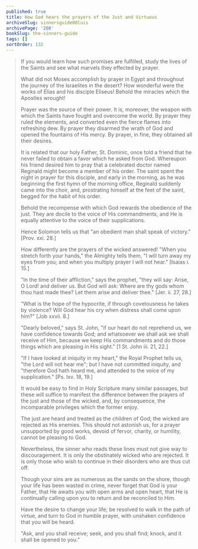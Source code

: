 ```yaml
---
published: true
title: How God hears the prayers of the Just and Virtuous
archiveSlug: sinnersguide00luis
archivePage: '208'
bookSlug: the-sinners-guide
tags: []
sortOrder: 132
---
```


> If you would learn how such promises are fulfilled, study the lives of the Saints and see what marvels they effected by prayer.
>
> What did not Moses accomplish by prayer in Egypt and throughout the journey of the Israelites in the desert? How wonderful were the works of Elias and his disciple Eliseus! Behold the miracles which the Apostles wrought!
>
> Prayer was the source of their power. It is, moreover, the weapon with which the Saints have fought and overcome the world. By prayer they ruled the elements, and converted even the fierce flames into refreshing dew. By prayer they disarmed the wrath of God and opened the fountains of His mercy. By prayer, in fine, they obtained all their desires.
>
> It is related that our holy Father, St. Dominic, once told a friend that he never failed to obtain a favor which he asked from God. Whereupon his friend desired him to pray that a celebrated doctor named Reginald might become a member of his order. The saint spent the night in prayer for this disciple, and early in the morning, as he was beginning the first hymn of the morning office, Reginald suddenly came into the choir, and, prostrating himself at the feet of the saint, begged for the habit of his order.
>
> Behold the recompense with which God rewards the obedience of the just. They are docile to the voice of His commandments, and He is equally attentive to the voice of their supplications.
>
> Hence Solomon tells us that "an obedient man shall speak of victory." [Prov. xxi. 28.]
>
> How differently are the prayers of the wicked answered! "When you stretch forth your hands," the Almighty tells them, "I will turn away my eyes from you; and when you multiply prayer I will not hear." [Isaias i. 15.]
>
> "In the time of their affliction," says the prophet, "they will say: Arise, O Lord! and deliver us. But God will ask: Where are thy gods whom thou hast made thee? Let them arise and deliver thee." [Jer. ii. 27, 28.]
>
> "What is the hope of the hypocrite, if through covetousness he takes by violence? Will God hear his cry when distress shall come upon him?" [Job xxvii. 8.]
>
> "Dearly beloved," says St. John, "if our heart do not reprehend us, we have confidence towards God; and whatsoever we shall ask we shall receive of Him, because we keep His commandments and do those things which are pleasing in His sight." [1 St. John iii. 21, 22.]
>
> "If I have looked at iniquity in my heart," the Royal Prophet tells us, "the Lord will not hear me"; but I have not committed iniquity, and "therefore God hath heard me, and attended to the voice of my supplication." [Ps. lxv. 18, 19.]
>
> It would be easy to find in Holy Scripture many similar passages, but these will suffice to manifest the difference between the prayers of the just and those of the wicked, and, by consequence, the incomparable privileges which the former enjoy.
>
> The just are heard and treated as the children of God; the wicked are rejected as His enemies. This should not astonish us, for a prayer unsupported by good works, devoid of fervor, charity, or humility, cannot be pleasing to God.
>
> Nevertheless, the sinner who reads these lines must not give way to discouragement. It is only the obstinately wicked who are rejected. It is only those who wish to continue in their disorders who are thus cut off.
>
> Though your sins are as numerous as the sands on the shore, though your life has been wasted in crime, never forget that God is your Father, that He awaits you with open arms and open heart, that He is continually calling upon you to return and be reconciled to Him.
>
> Have the desire to change your life; be resolved to walk in the path of virtue, and turn to God in humble prayer, with unshaken confidence that you will be heard.
>
> "Ask, and you shall receive; seek, and you shall find; knock, and it shall be opened to you."
